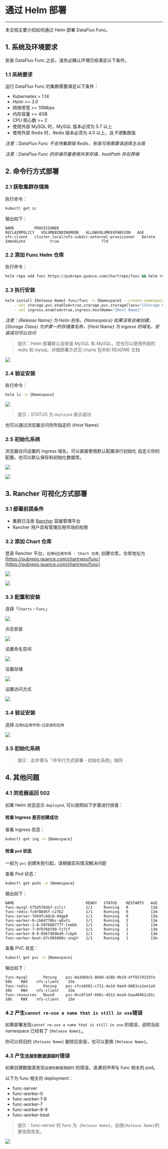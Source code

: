 # 通过 Helm 部署
---


本文档主要介绍如何通过 Helm 部署 DataFlux Func。

## 1. 系统及环境要求

安装 DataFlux Func 之前，请务必确认环境已经满足以下条件。

### 1.1 系统要求

运行 DataFlux Func 的集群需要满足以下条件：

- Kubernetes > 1.14
- *Helm >= 3.0*
- 网络带宽 >= 10Mbps
- 内存容量 >= 4GB
- CPU 核心数 >= 2
- 使用外部 MySQL 时，MySQL 版本必须为 5.7 以上
- 使用外部 Redis 时，Redis 版本必须为 4.0 以上，且*不是*集群版

*注意：DataFlux Func 不支持集群版 Redis，有高可用需要请选择主从版*

*注意：DataFlux Func 的存储尽量使用共享存储，hostPath 存在弊端*

## 2. 命令行方式部署

### 2.1 获取集群存储类

执行命令：

```bash
kubectl get sc
```

输出如下：

```text
NAME         PROVISIONER                                     RECLAIMPOLICY   VOLUMEBINDINGMODE   ALLOWVOLUMEEXPANSION   AGE
nfs-client   cluster.local/nfs-subdir-external-provisioner   Delete          Immediate           true                   77d
```

### 2.2 添加 Func Helm 仓库

执行命令：

```bash
helm repo add func https://pubrepo.guance.com/chartrepo/func && helm repo update
```

### 2.3 执行安装

```bash
helm install {Release Name} func/func -n {Namespace} --create-namespace  \
    --set storage.pvc.enabled=true,storage.pvc.storageClass="{Storage Class}" \
    --set ingress.enabled=true,ingress.hostName="{Host Name}"
```

*注意：{Release Name} 为 Helm 别名，{Namespace} 如果没有会被创建，{Storage Class} 为步骤一的存储类名称，{Host Name} 为 ingress 的域名，安装成功可以访问*

> 提示：Helm 部署默认会安装 MySQL 和 MySQL。您也可以使用外部的 redis 和 mysql。详细部署方式见 charts 包中的 README 文档

![](deploy-via-helm-guide/install-via-cli.png)

### 2.4 验证安装

执行命令：

```bash
helm ls -n {Namespace}
```

![](deploy-via-helm-guide/verify-via-cli.png)

> 提示：STATUS 为 `deployed` 表示成功

也可以通过浏览器访问你所指定的 {Host Name}

### 2.5 初始化系统

浏览器访问设置的 ingress 域名，可以直接使用默认配置进行初始化 自定义你的配置，也可以默认保存和初始化数据库。

![](deploy-via-helm-guide/init-func.png)

![](deploy-via-helm-guide/login-func.png)

## 3. Rancher 可视化方式部署

### 3.1 部署前提条件

- 集群已注册 [Rancher](https://rancher.com/quick-start) 容器管理平台
- Rancher 用户具有管理应用市场的权限

### 3.2 添加 Chart 仓库

登录 Rancher 平台，`应用&应用市场 - Chart 仓库`, 创建仓库，仓库地址为 [https://pubrepo.guance.com/chartrepo/func](https://pubrepo.guance.com/chartrepo/func)

![](deploy-via-helm-guide/chart-repo.png)

![](deploy-via-helm-guide/chart-repo-add.png)

### 3.3 配置和安装

选择「`Charts` - `Func`」

![](deploy-via-helm-guide/config-charts.png)

点击安装

![](deploy-via-helm-guide/install-via-rancher.png)

设置命名空间

![](deploy-via-helm-guide/install-via-rancher-2.png)

设置存储

![](deploy-via-helm-guide/install-via-rancher-3.png)

设置访问方式

![](deploy-via-helm-guide/install-via-rancher-4.png)

### 3.4 验证安装

选择 `应用&应用市场`-`已安装的应用`

![](deploy-via-helm-guide/verify-via-rancher.png)

### 3.5 初始化系统

> 提示：此步骤与「命令行方式部署 - 初始化系统」相同

## 4. 其他问题

### 4.1 浏览器返回 502

如果 Helm 状态显示 `deployed`, 可以按照如下步骤进行排查：

#### 检查 Ingress 是否创建成功

查看 ingress 信息：

```bash
kubectl get ing -n {Namespace}
```

#### 检查 `pod` 状态

一般为 `pvc` 创建失败引起，请根据实际情况解决问题

查看 Pod 状态：

```bash
kubectl get pods -n {Namespace}
```

输出如下：

```text
NAME                                READY   STATUS    RESTARTS   AGE
func-mysql-575d576db7-zclcr         1/1     Running   0          13m
func-redis-fc8f8b95f-c27b2          1/1     Running   0          13m
func-server-7d44fc4dc6-d4gp8        1/1     Running   0          13m
func-worker-0-cb64778bc-q6vts       1/1     Running   2          13m
func-worker-1-6-597668777f-lnmbb    1/1     Running   2          13m
func-worker-7-8f976bfd9-fz7jf       1/1     Running   2          13m
func-worker-8-9-656fdb9bd9-rcbph    1/1     Running   1          13m
func-worker-beat-67c995968c-znq2r   1/1     Running   1          13m
```

查看 PVC 状态：

```bash
kubectl get pvc -n {Namespace}
```

输出如下：

```text
func-mysql       Pening    pvc-0a3db9c5-0b60-428b-9b19-4ff827d155fe   50G    RWX    nfs-client    15m
func-redis       Pening    pvc-cfceb581-c711-4e1d-9ae9-8063ca1ee1a9   10G    RWX    nfs-client    15m
func-resources   Bound     pvc-0cc6f1df-666c-4512-bea9-baa40461c81c   10G    RWX    nfs-client    15m
```

### 4.2 产生`cannot re-use a name that is still in use`错误

如果部署发现`cannot re-use a name that is still in use` 的错误，说明当前 namespace 已经有了 `{Release Name}`,。

你可以将旧的 `{Release Name}` 删除后安装，也可以更换 `{Release Name}`。

### 4.3 产生`连接到数据源超时`错误

如果创建数据源发现`连接到数据源超时` 的错误，请*重启所有*与 func 相关的 pod。

以下为 func 相关的 deployment：

- func-server
- func-worker-0
- func-worker-1-6
- func-worker-7
- func-worker-8-9
- func-worker-beat

> 提示：func-server 的 func 为` {Release Name}`，会随`{Release Name}`的更改而改变。

![](deploy-via-helm-guide/install-via-error-timeout.png)
